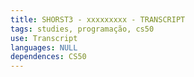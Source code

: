 ```yaml
---
title: SHORST3 - xxxxxxxxx - TRANSCRIPT
tags: studies, programação, cs50
use: Transcript
languages: NULL
dependences: CS50
---
```



